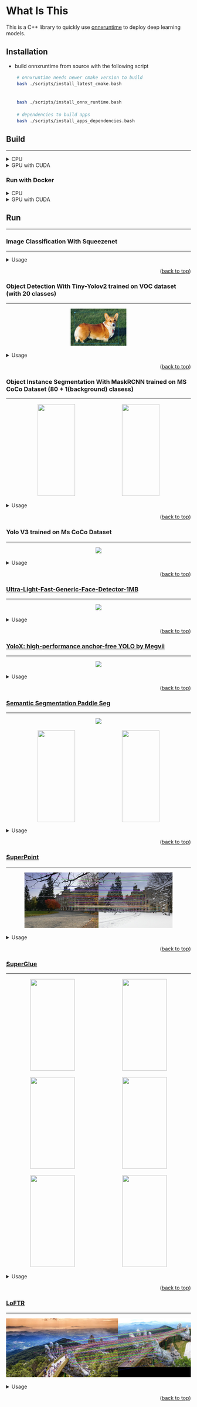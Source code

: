 # **What Is This**

This is a C++ library to quickly use [onnxruntime](https://github.com/microsoft/onnxruntime) to deploy deep learning models.

## **Installation**

- build onnxruntime from source with the following script

```bash
    # onnxruntime needs newer cmake version to build
    bash ./scripts/install_latest_cmake.bash


    bash ./scripts/install_onnx_runtime.bash

    # dependencies to build apps
    bash ./scripts/install_apps_dependencies.bash
```

## **Build**

---

<details>
<summary>CPU</summary>

```bash
make default

# build examples
make apps
```

</details>

<details>
<summary>GPU with CUDA</summary>

```bash
make gpu_default

make gpu_apps
```

</details>

### **Run with Docker**

<details>
<summary>CPU</summary>

```bash
# build
docker build -f ./dockerfiles/ubuntu2004.dockerfile -t onnx_runtime .

# run
docker run -it --rm -v `pwd`:/workspace onnx_runtime
```

</details>

<details>
<summary>GPU with CUDA</summary>

```bash
# build
# change the cuda version to match your local cuda version before build the docker

docker build -f ./dockerfiles/ubuntu2004_gpu.dockerfile -t onnx_runtime_gpu .

# run
docker run -it --rm --gpus all -v `pwd`:/workspace onnx_runtime_gpu
```

- Onnxruntime will be built with TensorRT support if the environment has TensorRT. Check [this memo](./docs/onnxruntime_tensorrt.md) for useful URLs related to building with TensorRT.
- Be careful to choose TensorRT version compatible with onnxruntime. A good guess can be inferred from [HERE](https://github.com/microsoft/onnxruntime/blob/main/dockerfiles/Dockerfile.tensorrt).
- Also it is not possible to use models whose input shapes are dynamic with TensorRT backend, according to [this](https://onnxruntime.ai/docs/execution-providers/TensorRT-ExecutionProvider.html#shape-inference-for-tensorrt-subgraphs)

</details>

## **Run**

---

### Image Classification With Squeezenet

---

<details>
<summary>Usage</summary>

```bash
# after make apps
./build/examples/TestImageClassification ./data/squeezenet1.1.onnx ./data/images/dog.jpg
```

the following result can be obtained

```
264 : Cardigan, Cardigan Welsh corgi : 0.391365
263 : Pembroke, Pembroke Welsh corgi : 0.376214
227 : kelpie : 0.0314975
158 : toy terrier : 0.0223435
230 : Shetland sheepdog, Shetland sheep dog, Shetland : 0.020529
```

</details>

<p align="right">(<a href="#readme-top">back to top</a>)</p>

### Object Detection With Tiny-Yolov2 trained on VOC dataset (with 20 classes)

---

<p align="center" width="100%">
    <img width="30%" src="docs/images/tiny_yolov2_result.jpg">
</p>

<details>
<summary>Usage</summary>

- Download model from onnx model zoo: [HERE](https://github.com/onnx/models/tree/master/vision/object_detection_segmentation/yolov2)

- The shape of the output would be

```text
    OUTPUT_FEATUREMAP_SIZE X OUTPUT_FEATUREMAP_SIZE * NUM_ANCHORS * (NUM_CLASSES + 4 + 1)
    where OUTPUT_FEATUREMAP_SIZE = 13; NUM_ANCHORS = 5; NUM_CLASSES = 20 for the tiny-yolov2 model from onnx model zoo
```

- Test tiny-yolov2 inference apps

```bash
# after make apps
./build/examples/tiny_yolo_v2 [path/to/tiny_yolov2/onnx/model] ./data/images/dog.jpg
```

</details>

<p align="right">(<a href="#readme-top">back to top</a>)</p>

### Object Instance Segmentation With MaskRCNN trained on MS CoCo Dataset (80 + 1(background) clasess)

---

<p align="center" width="100%">
    <img width="45%" height="250" src="docs/images/dogs_maskrcnn_result.jpg">
    <img width="45%" height="250" src="docs/images/indoor_maskrcnn_result.jpg">
</p>

<details>
<summary>Usage</summary>

- Download model from onnx model zoo: [HERE](https://github.com/onnx/models/tree/master/vision/object_detection_segmentation/mask-rcnn)

- As also stated in the url above, there are four outputs: boxes(nboxes x 4), labels(nboxes), scores(nboxes), masks(nboxesx1x28x28)
- Test mask-rcnn inference apps

```bash
# after make apps
./build/examples/mask_rcnn [path/to/mask_rcnn/onnx/model] ./data/images/dogs.jpg
```

</details>

<p align="right">(<a href="#readme-top">back to top</a>)</p>

### Yolo V3 trained on Ms CoCo Dataset

---

<p align="center" width="100%">
    <img width="50%" src="docs/images/no_way_home_result.jpg">
</p>

<details>
<summary>Usage</summary>

- Download model from onnx model zoo: [HERE](https://github.com/onnx/models/tree/master/vision/object_detection_segmentation/yolov3)

- Test yolo-v3 inference apps

```bash
# after make apps
./build/examples/yolov3 [path/to/yolov3/onnx/model] ./data/images/no_way_home.jpg
```

</details>

<p align="right">(<a href="#readme-top">back to top</a>)</p>

### [Ultra-Light-Fast-Generic-Face-Detector-1MB](https://github.com/Linzaer/Ultra-Light-Fast-Generic-Face-Detector-1MB)

---

<p align="center" width="100%">
    <img width="50%" src="docs/images/endgame_result.jpg">
</p>

<details>
<summary>Usage</summary>

- App to use onnx model trained with famous light-weight [Ultra-Light-Fast-Generic-Face-Detector-1MB](https://github.com/Linzaer/Ultra-Light-Fast-Generic-Face-Detector-1MB)
- Sample weight has been saved [./data/version-RFB-640.onnx](./data/version-RFB-640.onnx)
- Test inference apps

```bash
# after make apps
./build/examples/ultra_light_face_detector ./data/version-RFB-640.onnx ./data/images/endgame.jpg
```

</details>

<p align="right">(<a href="#readme-top">back to top</a>)</p>

### [YoloX: high-performance anchor-free YOLO by Megvii](https://github.com/Megvii-BaseDetection/YOLOX)

---

<p align="center" width="100%">
    <img width="50%" src="docs/images/matrix_result.jpg">
</p>

<details>
<summary>Usage</summary>

- Download onnx model trained on COCO dataset from [HERE](https://github.com/Megvii-BaseDetection/YOLOX/tree/main/demo/ONNXRuntime)

```bash
# this app tests yolox_l model but you can try with other yolox models also.
wget https://github.com/Megvii-BaseDetection/YOLOX/releases/download/0.1.1rc0/yolox_l.onnx -O ./data/yolox_l.onnx
```

- Test inference apps

```bash
# after make apps
./build/examples/yolox ./data/yolox_l.onnx ./data/images/matrix.jpg
```

</details>

<p align="right">(<a href="#readme-top">back to top</a>)</p>

### [Semantic Segmentation Paddle Seg](https://github.com/PaddlePaddle/PaddleSeg)

---

<p align="center" width="100%">
    <img width="20%" src="docs/images/cityscapes_legend.jpg">
</p>

<p align="center" width="100%">
    <img width="45%" height="250" align=top src="docs/images/sample_city_scapes_result.jpg">
    <img width="45%" height="250" align=top src="docs/images/odaiba_result.jpg">
</p>

<details>
<summary>Usage</summary>

- Download PaddleSeg's bisenetv2 trained on cityscapes dataset that has been converted to onnx [HERE](https://drive.google.com/file/d/1e-anuWG_ppDXmoy0sQ0sgrdutCTGlk95/view?usp=sharing) and copy to [./data directory](./data)

<details>
<summary>You can also convert your own PaddleSeg with following procedures</summary>

- [export PaddleSeg model](https://github.com/PaddlePaddle/PaddleSeg/blob/release/2.3/docs/model_export.md)
- convert exported model to onnx format with [Paddle2ONNX](https://github.com/PaddlePaddle/Paddle2ONNX)

</details>

- Test inference apps

```bash
./build/examples/semantic_segmentation_paddleseg_bisenetv2 ./data/bisenetv2_cityscapes.onnx ./data/images/sample_city_scapes.png
./build/examples/semantic_segmentation_paddleseg_bisenetv2 ./data/bisenetv2_cityscapes.onnx ./data/images/odaiba.jpg
```

</details>

<p align="right">(<a href="#readme-top">back to top</a>)</p>

### [SuperPoint](https://arxiv.org/pdf/1712.07629.pdf)

---

<p align="center" width="100%">
    <img width="80%" src="docs/images/super_point_good_matches.jpg">
</p>

<details>
<summary>Usage</summary>

- Convert SuperPoint's pretrained weights to onnx format

```bash
git submodule update --init --recursive
python3 -m pip install -r scripts/superpoint/requirements.txt
python3 scripts/superpoint/convert_to_onnx.py
```

- Download test images from [this dataset](https://github.com/StaRainJ/Multi-modality-image-matching-database-metrics-methods)

```bash
wget https://raw.githubusercontent.com/StaRainJ/Multi-modality-image-matching-database-metrics-methods/master/Multimodal_Image_Matching_Datasets/ComputerVision/CrossSeason/VisionCS_0a.png -P data

wget https://raw.githubusercontent.com/StaRainJ/Multi-modality-image-matching-database-metrics-methods/master/Multimodal_Image_Matching_Datasets/ComputerVision/CrossSeason/VisionCS_0b.png -P data
```

- Test inference apps

```bash
./build/examples/super_point /path/to/super_point.onnx data/VisionCS_0a.png data/VisionCS_0b.png
```

</details>

<p align="right">(<a href="#readme-top">back to top</a>)</p>

### [SuperGlue](https://arxiv.org/pdf/1911.11763.pdf)

---

<p align="center" width="100%">
    <img width="49%" height="250" src="docs/images/ComputerVision_VisionCS_0.jpg">
    <img width="49%" height="250" src="docs/images/ComputerVision_VN_30.jpg">
</p>

<p align="center" width="100%">
    <img width="49%" height="250" src="docs/images/RemoteSensing_CS1.jpg">
    <img width="49%" height="250" src="docs/images/RemoteSensing_CS5.jpg">
</p>

<p align="center" width="100%">
    <img width="49%" height="250" src="docs/images/ComputerVision_VisionDN_1.jpg">
    <img width="49%" height="250" src="docs/images/RetinaFix.jpg">
</p>

<details>
<summary>Usage</summary>

- Convert SuperPoint's pretrained weights to onnx format: Follow the above instruction

- Convert SuperGlue's pretrained weights to onnx format

```bash
git submodule update --init --recursive
python3 -m pip install -r scripts/superglue/requirements.txt
python3 -m pip install -r scripts/superglue/SuperGluePretrainedNetwork/requirements.txt
python3 scripts/superglue/convert_to_onnx.py
```

- Download test images from [this dataset](https://github.com/StaRainJ/Multi-modality-image-matching-database-metrics-methods): Or prepare some pairs of your own images

- Test inference apps

```bash
./build/examples/super_glue /path/to/super_point.onnx /path/to/super_glue.onnx /path/to/1st/image /path/to/2nd/image
```

</details>

<p align="right">(<a href="#readme-top">back to top</a>)</p>

### [LoFTR](https://zju3dv.github.io/loftr/)

---

<p align="center" width="100%">
    <img width="100%" src="docs/images/loftr.jpg">
</p>

<details>
<summary>Usage</summary>

- Download [LoFTR](https://github.com/zju3dv/LoFTR) weights indoor*ds_new.ckpt from [HERE](https://drive.google.com/drive/folders/1xu2Pq6mZT5hmFgiYMBT9Zt8h1yO-3SIp). (LoFTR's [latest commit](b4ee7eb0359d0062e794c99f73e27639d7c7ac9f) seems to be only compatible with the new weights (Ref: https://github.com/zju3dv/LoFTR/issues/48). Hence, this onnx cpp application is only compatible with \_indoor_ds_new.ckpt* weights)

- Convert LoFTR's pretrained weights to onnx format

```bash
git submodule update --init --recursive
python3 -m pip install -r scripts/loftr/requirements.txt
python3 scripts/loftr/convert_to_onnx.py --model_path /path/to/indoor_ds_new.ckpt
```

- Download test images from [this dataset](https://github.com/StaRainJ/Multi-modality-image-matching-database-metrics-methods): Or prepare some pairs of your own images

- Test inference apps

```bash
./build/examples/loftr /path/to/loftr.onnx /path/to/loftr.onnx /path/to/1st/image /path/to/2nd/image
```

</details>

<p align="right">(<a href="#readme-top">back to top</a>)</p>

